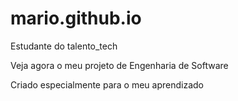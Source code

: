 # mario.github.io
Estudante do talento_tech

Veja agora o meu projeto de Engenharia de Software

Criado especialmente para o meu aprendizado
